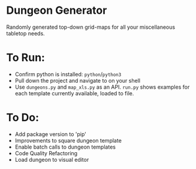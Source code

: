 # Dungeon Generator
Randomly generated top-down grid-maps for all your miscellaneous tabletop needs.

# To Run:
- Confirm python is installed: `python`/`python3`
- Pull down the project and navigate to on your shell
- Use  `dungeons.py` and `map_xls.py` as an API. `run.py` shows examples for each template currently available, loaded to file.


# To Do:
- Add package version to 'pip'
- Improvements to square dungeon template
- Enable batch calls to dungeon templates
- Code Quality Refactoring
- Load dungeon to visual editor

